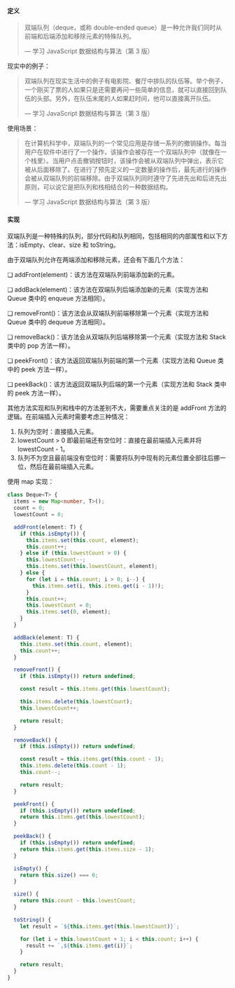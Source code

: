 #### 定义

> 双端队列（deque，或称 double-ended queue）是一种允许我们同时从前端和后端添加和移除元素的特殊队列。
>
> — 学习 JavaScript 数据结构与算法（第 3 版）

现实中的例子：

> 双端队列在现实生活中的例子有电影院、餐厅中排队的队伍等。举个例子，一个刚买了票的人如果只是还需要再问一些简单的信息，就可以直接回到队伍的头部。另外，在队伍末尾的人如果赶时间，他可以直接离开队伍。
>
> — 学习 JavaScript 数据结构与算法（第 3 版）

使用场景：

> 在计算机科学中，双端队列的一个常见应用是存储一系列的撤销操作。每当用户在软件中进行了一个操作，该操作会被存在一个双端队列中（就像在一个栈里）。当用户点击撤销按钮时，该操作会被从双端队列中弹出，表示它被从后面移除了。在进行了预先定义的一定数量的操作后，最先进行的操作会被从双端队列的前端移除。由于双端队列同时遵守了先进先出和后进先出原则，可以说它是把队列和栈相结合的一种数据结构。
>
> — 学习 JavaScript 数据结构与算法（第 3 版）

#### 实现

双端队列是一种特殊的队列，部分代码和队列相同，包括相同的内部属性和以下方法：isEmpty、clear、size 和 toString。

由于双端队列允许在两端添加和移除元素，还会有下面几个方法：

❑ addFront(element)：该方法在双端队列前端添加新的元素。

❑ addBack(element)：该方法在双端队列后端添加新的元素（实现方法和 Queue 类中的 enqueue 方法相同）。

❑ removeFront()：该方法会从双端队列前端移除第一个元素（实现方法和 Queue 类中的 dequeue 方法相同）。

❑ removeBack()：该方法会从双端队列后端移除第一个元素（实现方法和 Stack 类中的 pop 方法一样）。

❑ peekFront()：该方法返回双端队列前端的第一个元素（实现方法和 Queue 类中的 peek 方法一样）。

❑ peekBack()：该方法返回双端队列后端的第一个元素（实现方法和 Stack 类中的 peek 方法一样）。

其他方法实现和队列和栈中的方法差别不大，需要重点关注的是 addFront 方法的逻辑。在前端插入元素时需要考虑三种情况：

1. 队列为空时：直接插入元素。
2. lowestCount > 0 即最前端还有空位时：直接在最前端插入元素并将 lowestCount - 1。
3. 队列不为空且最前端没有空位时：需要将队列中现有的元素位置全部往后挪一位，然后在最前端插入元素。

使用 map 实现：

```typescript
class Deque<T> {
  items = new Map<number, T>();
  count = 0;
  lowestCount = 0;

  addFront(element: T) {
    if (this.isEmpty()) {
      this.items.set(this.count, element);
      this.count++;
    } else if (this.lowestCount > 0) {
      this.lowestCount--;
      this.items.set(this.lowestCount, element);
    } else {
      for (let i = this.count; i > 0; i--) {
        this.items.set(i, this.items.get(i - 1)!);
      }
      this.count++;
      this.lowestCount = 0;
      this.items.set(0, element);
    }
  }

  addBack(element: T) {
    this.items.set(this.count, element);
    this.count++;
  }

  removeFront() {
    if (this.isEmpty()) return undefined;

    const result = this.items.get(this.lowestCount);

    this.items.delete(this.lowestCount);
    this.lowestCount++;

    return result;
  }

  removeBack() {
    if (this.isEmpty()) return undefined;

    const result = this.items.get(this.count - 1);
    this.items.delete(this.count - 1);
    this.count--;

    return result;
  }

  peekFront() {
    if (this.isEmpty()) return undefined;
    return this.items.get(this.lowestCount);
  }

  peekBack() {
    if (this.isEmpty()) return undefined;
    return this.items.get(this.items.size - 1);
  }

  isEmpty() {
    return this.size() === 0;
  }

  size() {
    return this.count - this.lowestCount;
  }

  toString() {
    let result = `${this.items.get(this.lowestCount)}`;

    for (let i = this.lowestCount + 1; i < this.count; i++) {
      result += `,${this.items.get(i)}`;
    }

    return result;
  }
}
```
